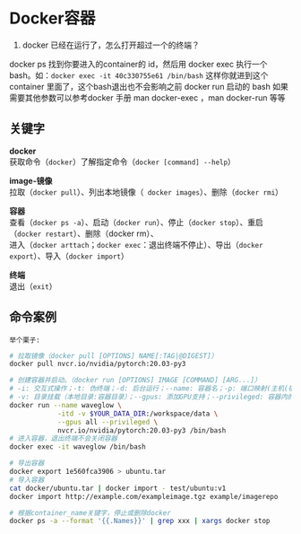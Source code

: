 # Docker容器

1. docker 已经在运行了，怎么打开超过一个的终端？

docker ps 找到你要进入的container的 id，然后用 docker exec 执行一个 bash。如：`docker exec -it 40c330755e61 /bin/bash`
这样你就进到这个container 里面了，这个bash退出也不会影响之前 docker run 启动的 bash
如果需要其他参数可以参考docker 手册 man docker-exec ，man docker-run 等等

## 关键字

**docker**<br>
获取命令（`docker`）了解指定命令（`docker [command] --help`）

**image-镜像**<br>
拉取（`docker pull`）、列出本地镜像（` docker images`）、删除（`docker rmi`）

**容器**<br>
查看（`docker ps -a`）、启动（`docker run`）、停止（`docker stop`）、重启（`docker restart`）、删除（docker rm）、<br>进入（`docker arttach`；`docker exec`：退出终端不停止）、导出（`docker export`）、导入（`docker import`）

**终端**<br>
退出（`exit`）

## 命令案例
`举个栗子:`
```bash
# 拉取镜像（docker pull [OPTIONS] NAME[:TAG|@DIGEST]）
docker pull nvcr.io/nvidia/pytorch:20.03-py3

# 创建容器并启动。（docker run [OPTIONS] IMAGE [COMMAND] [ARG...]）
# -i: 交互式操作；-t: 伪终端；-d: 后台运行；--name: 容器名；-p: 端口映射(主机(宿主)端口:容器端口)
# -v: 目录挂载（本地目录:容器目录）；--gpus: 添加GPU支持；--privileged: 容器内的root拥有真正的root权限
docker run --name waveglow \
			-itd -v $YOUR_DATA_DIR:/workspace/data \
			--gpus all --privileged \
			nvcr.io/nvidia/pytorch:20.03-py3 /bin/bash
# 进入容器，退出终端不会关闭容器
docker exec -it waveglow /bin/bash

# 导出容器
docker export 1e560fca3906 > ubuntu.tar
# 导入容器
cat docker/ubuntu.tar | docker import - test/ubuntu:v1
docker import http://example.com/exampleimage.tgz example/imagerepo

# 根据container_name关键字，停止或删除docker
docker ps -a --format '{{.Names}}' | grep xxx | xargs docker stop
```
